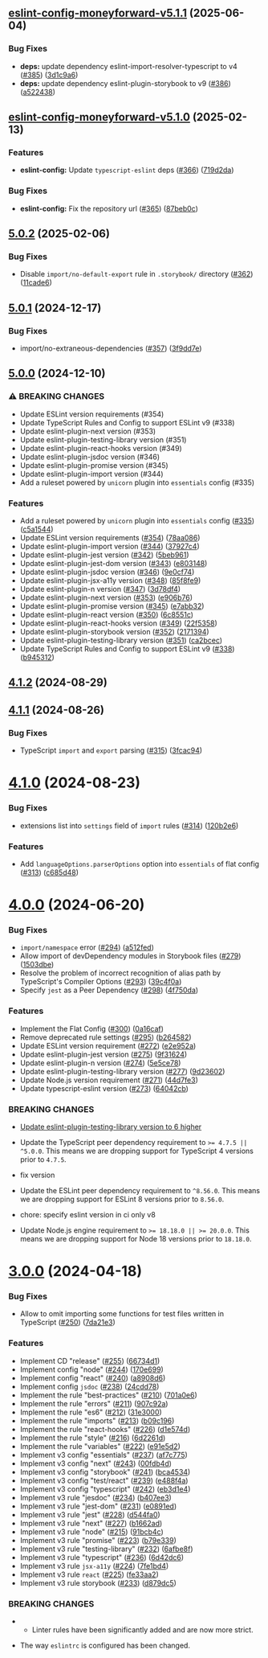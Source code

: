 ## [eslint-config-moneyforward-v5.1.1](https://github.com/moneyforward/frontend-tools/compare/5.1.0...5.1.1) (2025-06-04)

### Bug Fixes

* **deps:** update dependency eslint-import-resolver-typescript to v4 ([#385](https://github.com/moneyforward/frontend-tools/issues/385)) ([3d1c9a6](https://github.com/moneyforward/frontend-tools/commit/3d1c9a6fd4a2a80eb5549b89e5d7d8624d99f032))
* **deps:** update dependency eslint-plugin-storybook to v9 ([#386](https://github.com/moneyforward/frontend-tools/issues/386)) ([a522438](https://github.com/moneyforward/frontend-tools/commit/a522438a516a53c10243b65cfb3bfd8e5003bd8a))

## [eslint-config-moneyforward-v5.1.0](https://github.com/moneyforward/frontend-tools/compare/5.0.2...5.1.0) (2025-02-13)

### Features

* **eslint-config:** Update `typescript-eslint` deps ([#366](https://github.com/moneyforward/frontend-tools/issues/366)) ([719d2da](https://github.com/moneyforward/frontend-tools/commit/719d2da8f021bc6b16b405fcc8544af5042c369a))

### Bug Fixes

* **eslint-config:** Fix the repository url ([#365](https://github.com/moneyforward/frontend-tools/issues/365)) ([87beb0c](https://github.com/moneyforward/frontend-tools/commit/87beb0cf6c8429b9e8abc36c130cb843efdb65c7))

## [5.0.2](https://github.com/moneyforward/eslint-config-moneyforward/compare/5.0.1...5.0.2) (2025-02-06)

### Bug Fixes

* Disable `import/no-default-export` rule in `.storybook/` directory ([#362](https://github.com/moneyforward/eslint-config-moneyforward/issues/362)) ([11cade6](https://github.com/moneyforward/eslint-config-moneyforward/commit/11cade6e61aeeff83d3aa7c0389637b347540f59))

## [5.0.1](https://github.com/moneyforward/eslint-config-moneyforward/compare/5.0.0...5.0.1) (2024-12-17)

### Bug Fixes

* import/no-extraneous-dependencies ([#357](https://github.com/moneyforward/eslint-config-moneyforward/issues/357)) ([3f9dd7e](https://github.com/moneyforward/eslint-config-moneyforward/commit/3f9dd7e845eecad31f5a4a51c47be6eeaea08094))

## [5.0.0](https://github.com/moneyforward/eslint-config-moneyforward/compare/4.1.2...5.0.0) (2024-12-10)

### ⚠ BREAKING CHANGES

* Update ESLint version requirements (#354)
* Update TypeScript Rules and Config to support ESLint v9 (#338)
* Update eslint-plugin-next version (#353)
* Update eslint-plugin-testing-library version (#351)
* Update eslint-plugin-react-hooks version (#349)
* Update eslint-plugin-jsdoc version (#346)
* Update eslint-plugin-promise version (#345)
* Update eslint-plugin-import version (#344)
* Add a ruleset powered by `unicorn` plugin into `essentials` config (#335)

### Features

* Add a ruleset powered by `unicorn` plugin into `essentials` config ([#335](https://github.com/moneyforward/eslint-config-moneyforward/issues/335)) ([c5a1544](https://github.com/moneyforward/eslint-config-moneyforward/commit/c5a154418be516431f825f9f3005bc29a140606f))
* Update ESLint version requirements ([#354](https://github.com/moneyforward/eslint-config-moneyforward/issues/354)) ([78aa086](https://github.com/moneyforward/eslint-config-moneyforward/commit/78aa0863e8492dcc8cd4faa3fa3c84b53e328571))
* Update eslint-plugin-import version ([#344](https://github.com/moneyforward/eslint-config-moneyforward/issues/344)) ([37927c4](https://github.com/moneyforward/eslint-config-moneyforward/commit/37927c46cde83c79a5cd2e874f18f11ed8735fe2))
* Update eslint-plugin-jest version ([#342](https://github.com/moneyforward/eslint-config-moneyforward/issues/342)) ([5beb961](https://github.com/moneyforward/eslint-config-moneyforward/commit/5beb961cb00b852c17bbeac03a53358ae1869c3e))
* Update eslint-plugin-jest-dom version ([#343](https://github.com/moneyforward/eslint-config-moneyforward/issues/343)) ([e803148](https://github.com/moneyforward/eslint-config-moneyforward/commit/e803148e25588ff212c4c2dc4c05b427fb5d89f1))
* Update eslint-plugin-jsdoc version ([#346](https://github.com/moneyforward/eslint-config-moneyforward/issues/346)) ([9e0cf74](https://github.com/moneyforward/eslint-config-moneyforward/commit/9e0cf740a6c1d9d56a1649c6da75895cd36518af))
* Update eslint-plugin-jsx-a11y version ([#348](https://github.com/moneyforward/eslint-config-moneyforward/issues/348)) ([85f8fe9](https://github.com/moneyforward/eslint-config-moneyforward/commit/85f8fe9333ef627d3b821824f15f0480cc5d33f2))
* Update eslint-plugin-n version ([#347](https://github.com/moneyforward/eslint-config-moneyforward/issues/347)) ([3d78df4](https://github.com/moneyforward/eslint-config-moneyforward/commit/3d78df4f87ff5792892ff0e798d21ab784c1fc9b))
* Update eslint-plugin-next version ([#353](https://github.com/moneyforward/eslint-config-moneyforward/issues/353)) ([e906b76](https://github.com/moneyforward/eslint-config-moneyforward/commit/e906b76e0eefe53f47306c86f18a304bf06e5f5f))
* Update eslint-plugin-promise version ([#345](https://github.com/moneyforward/eslint-config-moneyforward/issues/345)) ([e7abb32](https://github.com/moneyforward/eslint-config-moneyforward/commit/e7abb323b66ba39eaff719d3049f391c6082d284))
* Update eslint-plugin-react version ([#350](https://github.com/moneyforward/eslint-config-moneyforward/issues/350)) ([6c8551c](https://github.com/moneyforward/eslint-config-moneyforward/commit/6c8551cecdc54e1a5537abcc737905254e8b87f8))
* Update eslint-plugin-react-hooks version ([#349](https://github.com/moneyforward/eslint-config-moneyforward/issues/349)) ([22f5358](https://github.com/moneyforward/eslint-config-moneyforward/commit/22f535853b06ae7206d7fe75f7c2cf61a49a4997))
* Update eslint-plugin-storybook version ([#352](https://github.com/moneyforward/eslint-config-moneyforward/issues/352)) ([2171394](https://github.com/moneyforward/eslint-config-moneyforward/commit/21713948ef6dbf446ef5d6501b26314ab7a6085e))
* Update eslint-plugin-testing-library version ([#351](https://github.com/moneyforward/eslint-config-moneyforward/issues/351)) ([ca2bcec](https://github.com/moneyforward/eslint-config-moneyforward/commit/ca2bcec25af75ccfef173ebfb478547c045de569))
* Update TypeScript Rules and Config to support ESLint v9 ([#338](https://github.com/moneyforward/eslint-config-moneyforward/issues/338)) ([b945312](https://github.com/moneyforward/eslint-config-moneyforward/commit/b9453126a248c8e778d4630db78ef910c566728a))

## [4.1.2](https://github.com/moneyforward/eslint-config-moneyforward/compare/4.1.1...4.1.2) (2024-08-29)

## [4.1.1](https://github.com/moneyforward/eslint-config-moneyforward/compare/4.1.0...4.1.1) (2024-08-26)


### Bug Fixes

* TypeScript `import` and `export` parsing ([#315](https://github.com/moneyforward/eslint-config-moneyforward/issues/315)) ([3fcac94](https://github.com/moneyforward/eslint-config-moneyforward/commit/3fcac9479293d8c44440d2eee1e46817a8d0c9da))

# [4.1.0](https://github.com/moneyforward/eslint-config-moneyforward/compare/4.0.0...4.1.0) (2024-08-23)


### Bug Fixes

* extensions list into `settings` field of `import` rules ([#314](https://github.com/moneyforward/eslint-config-moneyforward/issues/314)) ([120b2e6](https://github.com/moneyforward/eslint-config-moneyforward/commit/120b2e69882c8096a79d01d4d3764ba1e4650614))


### Features

* Add `languageOptions.parserOptions` option into `essentials` of flat config  ([#313](https://github.com/moneyforward/eslint-config-moneyforward/issues/313)) ([c685d48](https://github.com/moneyforward/eslint-config-moneyforward/commit/c685d48d0de23258ec6211cc753abdf0fda17622))

# [4.0.0](https://github.com/moneyforward/eslint-config-moneyforward/compare/3.0.0...4.0.0) (2024-06-20)


### Bug Fixes

* `import/namespace` error ([#294](https://github.com/moneyforward/eslint-config-moneyforward/issues/294)) ([a512fed](https://github.com/moneyforward/eslint-config-moneyforward/commit/a512fed22dda839f68b88a25c1eaf933276cbd2c))
* Allow import of devDependency modules in Storybook files ([#279](https://github.com/moneyforward/eslint-config-moneyforward/issues/279)) ([1503dbe](https://github.com/moneyforward/eslint-config-moneyforward/commit/1503dbee0670d37e624a80aa9c9997419d33b7dc))
* Resolve the problem of incorrect recognition of alias path by TypeScript's Compiler Options ([#293](https://github.com/moneyforward/eslint-config-moneyforward/issues/293)) ([39c4f0a](https://github.com/moneyforward/eslint-config-moneyforward/commit/39c4f0a46bb24aff861e2f847f0ff4340ae728b9))
* Specify `jest` as a Peer Dependency ([#298](https://github.com/moneyforward/eslint-config-moneyforward/issues/298)) ([4f750da](https://github.com/moneyforward/eslint-config-moneyforward/commit/4f750da0ab579d23b6f06a3806ee1842cdc97f76))


### Features

* Implement the Flat Config ([#300](https://github.com/moneyforward/eslint-config-moneyforward/issues/300)) ([0a16caf](https://github.com/moneyforward/eslint-config-moneyforward/commit/0a16caf9deb3244759b1e5bd2d3683640fda3b9e))
* Remove deprecated rule settings ([#295](https://github.com/moneyforward/eslint-config-moneyforward/issues/295)) ([b264582](https://github.com/moneyforward/eslint-config-moneyforward/commit/b2645822eb2807082d3392cc74897ace9223a69a))
* Update ESLint version requirement ([#272](https://github.com/moneyforward/eslint-config-moneyforward/issues/272)) ([e2e952a](https://github.com/moneyforward/eslint-config-moneyforward/commit/e2e952a92548bc62da8e89ac0b5b6ace8797b222))
* Update eslint-plugin-jest version ([#275](https://github.com/moneyforward/eslint-config-moneyforward/issues/275)) ([9f31624](https://github.com/moneyforward/eslint-config-moneyforward/commit/9f31624ae7ad683bd74a30c6745a5ed79c6665ff))
* Update eslint-plugin-n version ([#274](https://github.com/moneyforward/eslint-config-moneyforward/issues/274)) ([5e5ce78](https://github.com/moneyforward/eslint-config-moneyforward/commit/5e5ce788ae315fcb6d71ab44d232d32c4ef02e33))
* Update eslint-plugin-testing-library version ([#277](https://github.com/moneyforward/eslint-config-moneyforward/issues/277)) ([9d23602](https://github.com/moneyforward/eslint-config-moneyforward/commit/9d236024d5878a69aad87c08a5a30a96a87fd8ed))
* Update Node.js version requirement ([#271](https://github.com/moneyforward/eslint-config-moneyforward/issues/271)) ([44d7fe3](https://github.com/moneyforward/eslint-config-moneyforward/commit/44d7fe3b37aa0842d1c886540f6b78a0f2a3b729))
* Update typescript-eslint version ([#273](https://github.com/moneyforward/eslint-config-moneyforward/issues/273)) ([64042cb](https://github.com/moneyforward/eslint-config-moneyforward/commit/64042cb3b4cdf5e2ef1b0a7f12c95ef29777a87f))


### BREAKING CHANGES

* [Update eslint-plugin-testing-library version to 6 higher](https://github.com/testing-library/eslint-plugin-testing-library/releases/tag/v6.0.0)
* Update the TypeScript peer dependency requirement to `>= 4.7.5 || ^5.0.0`. This means we are dropping support for TypeScript 4 versions prior to `4.7.5`.

* fix version
* Update the ESLint peer dependency requirement to `^8.56.0`. This means we are dropping support for ESLint 8 versions prior to `8.56.0`.

* chore: specify eslint version in ci only v8
* Update Node.js engine requirement to `>= 18.18.0 || >= 20.0.0`. This means we are dropping support for Node 18 versions prior to `18.18.0`.

# [3.0.0](https://github.com/moneyforward/eslint-config-moneyforward/compare/2.0.0...3.0.0) (2024-04-18)


### Bug Fixes

* Allow to omit importing some functions for test files written in TypeScript ([#250](https://github.com/moneyforward/eslint-config-moneyforward/issues/250)) ([7da21e3](https://github.com/moneyforward/eslint-config-moneyforward/commit/7da21e31a85d0e3d3a08e86569eb0036bbbc5fa0))


### Features

* Implement CD "release" ([#255](https://github.com/moneyforward/eslint-config-moneyforward/issues/255)) ([66734d1](https://github.com/moneyforward/eslint-config-moneyforward/commit/66734d14863fd954a00cd50ba3e5082d72ecb60d))
* Implement config "node" ([#244](https://github.com/moneyforward/eslint-config-moneyforward/issues/244)) ([170e699](https://github.com/moneyforward/eslint-config-moneyforward/commit/170e699130abd697449c0a3ab0f6e6ec4c93f5f6))
* Implement config "react" ([#240](https://github.com/moneyforward/eslint-config-moneyforward/issues/240)) ([a8908d6](https://github.com/moneyforward/eslint-config-moneyforward/commit/a8908d640cb491838292a2a516fa460b289c0006))
* Implement config `jsdoc` ([#238](https://github.com/moneyforward/eslint-config-moneyforward/issues/238)) ([24cdd78](https://github.com/moneyforward/eslint-config-moneyforward/commit/24cdd7838b35bbcbb32548dde1bc7fefe0175076))
* Implement the rule "best-practices" ([#210](https://github.com/moneyforward/eslint-config-moneyforward/issues/210)) ([701a0e6](https://github.com/moneyforward/eslint-config-moneyforward/commit/701a0e68d674863759deccfcdf82a8ed80a06f66))
* Implement the rule "errors" ([#211](https://github.com/moneyforward/eslint-config-moneyforward/issues/211)) ([907c92a](https://github.com/moneyforward/eslint-config-moneyforward/commit/907c92a3fa6b6b5b3fdbe9202abe06a61ad5860c))
* Implement the rule "es6" ([#212](https://github.com/moneyforward/eslint-config-moneyforward/issues/212)) ([31e3000](https://github.com/moneyforward/eslint-config-moneyforward/commit/31e30009d6785d285aafd8e5f147c96c41abc2c1))
* Implement the rule "imports" ([#213](https://github.com/moneyforward/eslint-config-moneyforward/issues/213)) ([b09c196](https://github.com/moneyforward/eslint-config-moneyforward/commit/b09c196449defabf08aab30b23e5f5d5f4e7e291))
* Implement the rule "react-hooks" ([#226](https://github.com/moneyforward/eslint-config-moneyforward/issues/226)) ([d1e574d](https://github.com/moneyforward/eslint-config-moneyforward/commit/d1e574d216e09d7759f40aa1a69f3689f79bb276))
* Implement the rule "style" ([#216](https://github.com/moneyforward/eslint-config-moneyforward/issues/216)) ([6d2261d](https://github.com/moneyforward/eslint-config-moneyforward/commit/6d2261d42910c7cbc091636669d78a824960e1dd))
* Implement the rule "variables" ([#222](https://github.com/moneyforward/eslint-config-moneyforward/issues/222)) ([e91e5d2](https://github.com/moneyforward/eslint-config-moneyforward/commit/e91e5d244a00a9938770f1b386248e7ef47f2c42))
* Implement v3 config "essentials" ([#237](https://github.com/moneyforward/eslint-config-moneyforward/issues/237)) ([af7c775](https://github.com/moneyforward/eslint-config-moneyforward/commit/af7c7757ff8185942ac0ca5f606bafcd365414b4))
* Implement v3 config "next" ([#243](https://github.com/moneyforward/eslint-config-moneyforward/issues/243)) ([00fdb4d](https://github.com/moneyforward/eslint-config-moneyforward/commit/00fdb4d25d055a5feb18b1cd39cfef2e2babb115))
* Implement v3 config "storybook" ([#241](https://github.com/moneyforward/eslint-config-moneyforward/issues/241)) ([bca4534](https://github.com/moneyforward/eslint-config-moneyforward/commit/bca453402d5a88d57728ffed69bff1c5551e842b))
* Implement v3 config "test/react" ([#239](https://github.com/moneyforward/eslint-config-moneyforward/issues/239)) ([e488f4a](https://github.com/moneyforward/eslint-config-moneyforward/commit/e488f4a4684db27f944ce875b475ca665c1b41fc))
* Implement v3 config "typescript" ([#242](https://github.com/moneyforward/eslint-config-moneyforward/issues/242)) ([eb3d1e4](https://github.com/moneyforward/eslint-config-moneyforward/commit/eb3d1e4371760adbff1f9e33220c22d3750974c5))
* Implement v3 rule "jesdoc" ([#234](https://github.com/moneyforward/eslint-config-moneyforward/issues/234)) ([b407ee3](https://github.com/moneyforward/eslint-config-moneyforward/commit/b407ee352e32e77ad870259fa20fe5087646802d))
* Implement v3 rule "jest-dom" ([#231](https://github.com/moneyforward/eslint-config-moneyforward/issues/231)) ([e0891ed](https://github.com/moneyforward/eslint-config-moneyforward/commit/e0891ed1a1e0e816f881a84df94b563665e23698))
* Implement v3 rule "jest" ([#228](https://github.com/moneyforward/eslint-config-moneyforward/issues/228)) ([d544fa0](https://github.com/moneyforward/eslint-config-moneyforward/commit/d544fa0e6e99cd27cdad6110bec57c400d29c1c9))
* Implement v3 rule "next" ([#227](https://github.com/moneyforward/eslint-config-moneyforward/issues/227)) ([b1662ad](https://github.com/moneyforward/eslint-config-moneyforward/commit/b1662ad1fcaf1f18eb6cc70785e32c61986389a5))
* Implement v3 rule "node" ([#215](https://github.com/moneyforward/eslint-config-moneyforward/issues/215)) ([91bcb4c](https://github.com/moneyforward/eslint-config-moneyforward/commit/91bcb4c1ea1e74a66b335447225cd45f184dbd97))
* Implement v3 rule "promise" ([#223](https://github.com/moneyforward/eslint-config-moneyforward/issues/223)) ([b79e339](https://github.com/moneyforward/eslint-config-moneyforward/commit/b79e339d0d048b3a7d225064082acd28827be0e9))
* Implement v3 rule "testing-library" ([#232](https://github.com/moneyforward/eslint-config-moneyforward/issues/232)) ([6afbe8f](https://github.com/moneyforward/eslint-config-moneyforward/commit/6afbe8f010dd758ae16030d3632bb16662d44f12))
* Implement v3 rule "typescript" ([#236](https://github.com/moneyforward/eslint-config-moneyforward/issues/236)) ([6d42dc6](https://github.com/moneyforward/eslint-config-moneyforward/commit/6d42dc6e08af96f883a06ea484a4244984a57764))
* Implement v3 rule `jsx-a11y` ([#224](https://github.com/moneyforward/eslint-config-moneyforward/issues/224)) ([7fe1bd4](https://github.com/moneyforward/eslint-config-moneyforward/commit/7fe1bd495a5326eb058437b0e5118fc9a3810bdd))
* Implement v3 rule `react` ([#225](https://github.com/moneyforward/eslint-config-moneyforward/issues/225)) ([fe33aa2](https://github.com/moneyforward/eslint-config-moneyforward/commit/fe33aa2a34667f151b1f45aef0c899f2a7328b34))
* Implement v3 rule storybook ([#233](https://github.com/moneyforward/eslint-config-moneyforward/issues/233)) ([d879dc5](https://github.com/moneyforward/eslint-config-moneyforward/commit/d879dc5dbe5aa1e3678076d87dee4b990d377a52))


### BREAKING CHANGES

* * Linter rules have been significantly added and are now more strict.

* The way `eslintrc` is configured has been changed.
